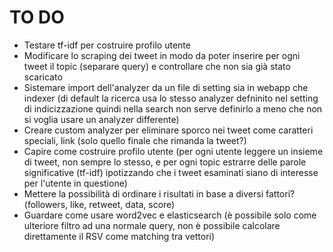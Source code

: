 # TO DO
* Testare tf-idf per costruire profilo utente
* Modificare lo scraping dei tweet in modo da poter inserire per ogni tweet il topic (separare query) e controllare che non sia già stato scaricato
* Sistemare import dell'analyzer da un file di setting sia in webapp che indexer (di default la ricerca usa lo stesso analyzer defninito nel setting di indicizzazione quindi nella search non serve definirlo a meno che non si voglia usare un analyzer differente)
* Creare custom analyzer per eliminare sporco nei tweet come caratteri speciali, link (solo quello finale che rimanda la tweet?)
* Capire come costruire profilo utente (per ogni utente leggere un insieme di tweet, non sempre lo stesso, e per ogni topic estrarre delle parole significative (tf-idf) ipotizzando che i tweet esaminati siano di interesse per l'utente in questione) 
* Mettere la possibilità di ordinare i risultati in base a diversi fattori? (followers, like, retweet, data, score)
* Guardare come usare word2vec e elasticsearch (è possibile solo come ulteriore filtro ad una normale query, non è possibile calcolare direttamente il RSV come matching tra vettori)